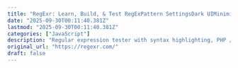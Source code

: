 ```yaml
---
title: "RegExr: Learn, Build, & Test RegExPattern SettingsDark UIMinimize menuToggle tools panelFavorite"
date: "2025-09-30T00:11:40.381Z"
lastmod: "2025-09-30T00:11:40.381Z"
categories: ["JavaScript"]
description: "Regular expression tester with syntax highlighting, PHP / PCRE & JS Support, contextual help, cheat sheet, reference, and searchable community patterns."
original_url: "https://regexr.com/"
draft: false
---
```


